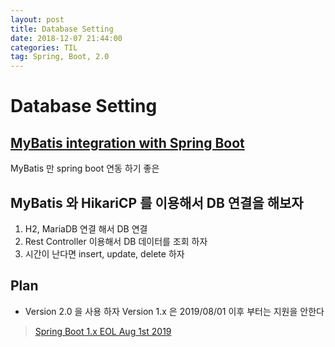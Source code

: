 ```yaml
---
layout: post
title: Database Setting
date: 2018-12-07 21:44:00
categories: TIL
tag: Spring, Boot, 2.0
---
```


# Database Setting

## [MyBatis integration with Spring Boot](https://github.com/mybatis/spring-boot-starter.git)

MyBatis 만 spring boot 연동 하기 좋은 

## MyBatis 와 HikariCP 를 이용해서 DB 연결을 해보자

1. H2, MariaDB 연결 해서 DB 연결
2. Rest Controller 이용해서 DB 데이터를 조회 하자
3. 시간이 난다면 insert, update, delete 하자

## Plan 

- Version 2.0 을 사용 하자 Version 1.x 은 2019/08/01 이후 부터는 지원을 안한다
> [Spring Boot 1.x EOL Aug 1st 2019](https://spring.io/blog/2018/07/30/spring-boot-1-x-eol-aug-1st-2019)
